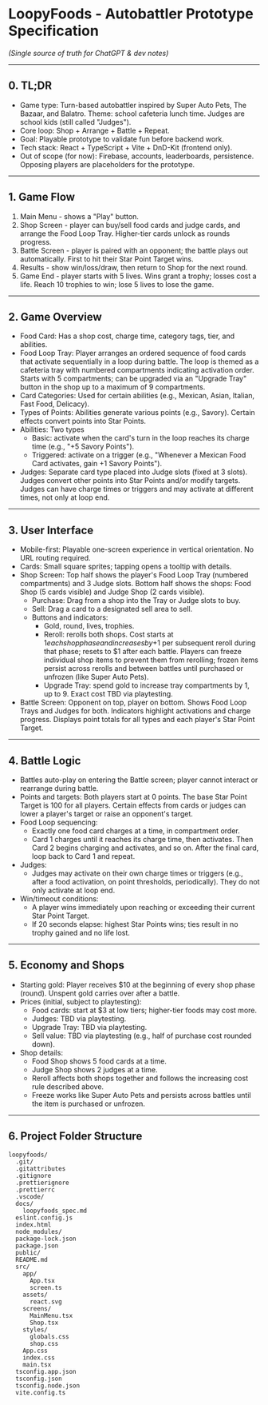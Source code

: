 # LoopyFoods - Autobattler Prototype Specification

_(Single source of truth for ChatGPT & dev notes)_

---

## 0. TL;DR

- Game type: Turn-based autobattler inspired by Super Auto Pets, The Bazaar, and Balatro. Theme: school cafeteria lunch time. Judges are school kids (still called "Judges").
- Core loop: Shop + Arrange + Battle + Repeat.
- Goal: Playable prototype to validate fun before backend work.
- Tech stack: React + TypeScript + Vite + DnD-Kit (frontend only).
- Out of scope (for now): Firebase, accounts, leaderboards, persistence. Opposing players are placeholders for the prototype.

---

## 1. Game Flow

1. Main Menu - shows a "Play" button.
2. Shop Screen - player can buy/sell food cards and judge cards, and arrange the Food Loop Tray. Higher-tier cards unlock as rounds progress.
3. Battle Screen - player is paired with an opponent; the battle plays out automatically. First to hit their Star Point Target wins.
4. Results - show win/loss/draw, then return to Shop for the next round.
5. Game End - player starts with 5 lives. Wins grant a trophy; losses cost a life. Reach 10 trophies to win; lose 5 lives to lose the game.

---

## 2. Game Overview

- Food Card: Has a shop cost, charge time, category tags, tier, and abilities.
- Food Loop Tray: Player arranges an ordered sequence of food cards that activate sequentially in a loop during battle. The loop is themed as a cafeteria tray with numbered compartments indicating activation order. Starts with 5 compartments; can be upgraded via an "Upgrade Tray" button in the shop up to a maximum of 9 compartments.
- Card Categories: Used for certain abilities (e.g., Mexican, Asian, Italian, Fast Food, Delicacy).
- Types of Points: Abilities generate various points (e.g., Savory). Certain effects convert points into Star Points.
- Abilities: Two types
  - Basic: activate when the card's turn in the loop reaches its charge time (e.g., "+5 Savory Points").
  - Triggered: activate on a trigger (e.g., "Whenever a Mexican Food Card activates, gain +1 Savory Points").
- Judges: Separate card type placed into Judge slots (fixed at 3 slots). Judges convert other points into Star Points and/or modify targets. Judges can have charge times or triggers and may activate at different times, not only at loop end.

---

## 3. User Interface

- Mobile-first: Playable one-screen experience in vertical orientation. No URL routing required.
- Cards: Small square sprites; tapping opens a tooltip with details.
- Shop Screen: Top half shows the player's Food Loop Tray (numbered compartments) and 3 Judge slots. Bottom half shows the shops: Food Shop (5 cards visible) and Judge Shop (2 cards visible).
  - Purchase: Drag from a shop into the Tray or Judge slots to buy.
  - Sell: Drag a card to a designated sell area to sell.
  - Buttons and indicators:
    - Gold, round, lives, trophies.
    - Reroll: rerolls both shops. Cost starts at $1 each shop phase and increases by +$1 per subsequent reroll during that phase; resets to $1 after each battle. Players can freeze individual shop items to prevent them from rerolling; frozen items persist across rerolls and between battles until purchased or unfrozen (like Super Auto Pets).
    - Upgrade Tray: spend gold to increase tray compartments by 1, up to 9. Exact cost TBD via playtesting.
- Battle Screen: Opponent on top, player on bottom. Shows Food Loop Trays and Judges for both. Indicators highlight activations and charge progress. Displays point totals for all types and each player's Star Point Target.

---

## 4. Battle Logic

- Battles auto-play on entering the Battle screen; player cannot interact or rearrange during battle.
- Points and targets: Both players start at 0 points. The base Star Point Target is 100 for all players. Certain effects from cards or judges can lower a player's target or raise an opponent's target.
- Food Loop sequencing:
  - Exactly one food card charges at a time, in compartment order.
  - Card 1 charges until it reaches its charge time, then activates. Then Card 2 begins charging and activates, and so on. After the final card, loop back to Card 1 and repeat.
- Judges:
  - Judges may activate on their own charge times or triggers (e.g., after a food activation, on point thresholds, periodically). They do not only activate at loop end.
- Win/timeout conditions:
  - A player wins immediately upon reaching or exceeding their current Star Point Target.
  - If 20 seconds elapse: highest Star Points wins; ties result in no trophy gained and no life lost.

---

## 5. Economy and Shops

- Starting gold: Player receives $10 at the beginning of every shop phase (round). Unspent gold carries over after a battle.
- Prices (initial, subject to playtesting):
  - Food cards: start at $3 at low tiers; higher-tier foods may cost more.
  - Judges: TBD via playtesting.
  - Upgrade Tray: TBD via playtesting.
  - Sell value: TBD via playtesting (e.g., half of purchase cost rounded down).
- Shop details:
  - Food Shop shows 5 food cards at a time.
  - Judge Shop shows 2 judges at a time.
  - Reroll affects both shops together and follows the increasing cost rule described above.
  - Freeze works like Super Auto Pets and persists across battles until the item is purchased or unfrozen.

---

## 6. Project Folder Structure

```
loopyfoods/
  .git/
  .gitattributes
  .gitignore
  .prettierignore
  .prettierrc
  .vscode/
  docs/
    loopyfoods_spec.md
  eslint.config.js
  index.html
  node_modules/
  package-lock.json
  package.json
  public/
  README.md
  src/
    app/
      App.tsx
      screen.ts
    assets/
      react.svg
    screens/
      MainMenu.tsx
      Shop.tsx
    styles/
      globals.css
      shop.css
    App.css
    index.css
    main.tsx
  tsconfig.app.json
  tsconfig.json
  tsconfig.node.json
  vite.config.ts
```
